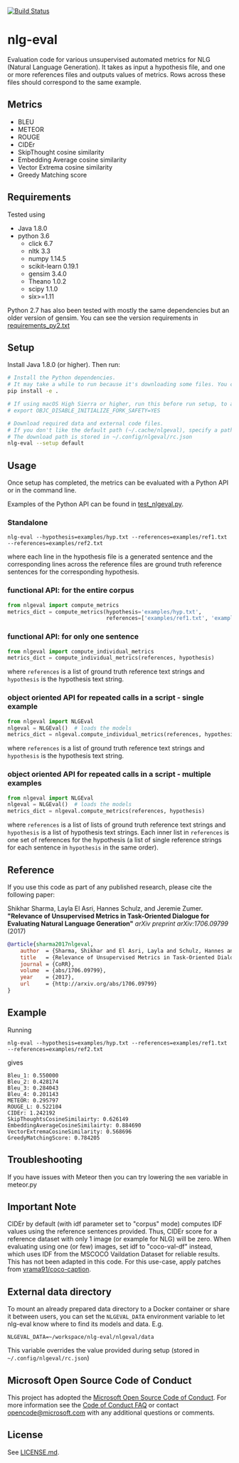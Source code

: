 [![Build Status](https://travis-ci.org/Maluuba/nlg-eval.svg?branch=master)](https://travis-ci.org/Maluuba/nlg-eval)

# nlg-eval
Evaluation code for various unsupervised automated metrics for NLG (Natural Language Generation).
It takes as input a hypothesis file, and one or more references files and outputs values of metrics.
Rows across these files should correspond to the same example.

## Metrics ##
- BLEU
- METEOR
- ROUGE
- CIDEr
- SkipThought cosine similarity
- Embedding Average cosine similarity
- Vector Extrema cosine similarity
- Greedy Matching score

## Requirements ##
Tested using
- Java 1.8.0
- python 3.6
  - click 6.7
  - nltk 3.3
  - numpy 1.14.5
  - scikit-learn 0.19.1
  - gensim 3.4.0
  - Theano 1.0.2
  - scipy 1.1.0
  - six>=1.11

Python 2.7 has also been tested with mostly the same dependencies but an older version of gensim. You can see the version requirements in [requirements_py2.txt](requirements_py2.txt)

## Setup ##

Install Java 1.8.0 (or higher).
Then run:

```bash
# Install the Python dependencies.
# It may take a while to run because it's downloading some files. You can instead run `pip install -v -e .` to see more details.
pip install -e .

# If using macOS High Sierra or higher, run this before run setup, to allow multithreading
# export OBJC_DISABLE_INITIALIZE_FORK_SAFETY=YES

# Download required data and external code files.
# If you don't like the default path (~/.cache/nlgeval), specify a path instead of "default"
# The download path is stored in ~/.config/nlgeval/rc.json
nlg-eval --setup default
```

## Usage ##
Once setup has completed, the metrics can be evaluated with a Python API or in the command line.

Examples of the Python API can be found in [test_nlgeval.py](nlgeval/tests/test_nlgeval.py).

### Standalone ###

    nlg-eval --hypothesis=examples/hyp.txt --references=examples/ref1.txt --references=examples/ref2.txt

where each line in the hypothesis file is a generated sentence and the corresponding
lines across the reference files are ground truth reference sentences for the
corresponding hypothesis.

### functional API: for the entire corpus ###

```python
from nlgeval import compute_metrics
metrics_dict = compute_metrics(hypothesis='examples/hyp.txt',
                               references=['examples/ref1.txt', 'examples/ref2.txt'])
```

### functional API: for only one sentence ###

```python
from nlgeval import compute_individual_metrics
metrics_dict = compute_individual_metrics(references, hypothesis)
```

where `references` is a list of ground truth reference text strings and
`hypothesis` is the hypothesis text string.

### object oriented API for repeated calls in a script - single example ###

```python
from nlgeval import NLGEval
nlgeval = NLGEval()  # loads the models
metrics_dict = nlgeval.compute_individual_metrics(references, hypothesis)
```

where `references` is a list of ground truth reference text strings and
`hypothesis` is the hypothesis text string.

### object oriented API for repeated calls in a script - multiple examples ###

```python
from nlgeval import NLGEval
nlgeval = NLGEval()  # loads the models
metrics_dict = nlgeval.compute_metrics(references, hypothesis)
```

where `references` is a list of lists of ground truth reference text strings and
`hypothesis` is a list of hypothesis text strings. Each inner list in `references`
is one set of references for the hypothesis (a list of single reference strings for
each sentence in `hypothesis` in the same order).

## Reference ##
If you use this code as part of any published research, please cite the following paper:

Shikhar Sharma, Layla El Asri, Hannes Schulz, and Jeremie Zumer.
**"Relevance of Unsupervised Metrics in Task-Oriented Dialogue for Evaluating Natural Language Generation"**
*arXiv preprint arXiv:1706.09799* (2017)

```bibtex
@article{sharma2017nlgeval,
    author  = {Sharma, Shikhar and El Asri, Layla and Schulz, Hannes and Zumer, Jeremie},
    title   = {Relevance of Unsupervised Metrics in Task-Oriented Dialogue for Evaluating Natural Language Generation},
    journal = {CoRR},
    volume  = {abs/1706.09799},
    year    = {2017},
    url     = {http://arxiv.org/abs/1706.09799}
}
```

## Example ##
Running

    nlg-eval --hypothesis=examples/hyp.txt --references=examples/ref1.txt --references=examples/ref2.txt

gives

    Bleu_1: 0.550000
    Bleu_2: 0.428174
    Bleu_3: 0.284043
    Bleu_4: 0.201143
    METEOR: 0.295797
    ROUGE_L: 0.522104
    CIDEr: 1.242192
    SkipThoughtsCosineSimilairty: 0.626149
    EmbeddingAverageCosineSimilairty: 0.884690
    VectorExtremaCosineSimilarity: 0.568696
    GreedyMatchingScore: 0.784205

## Troubleshooting
If you have issues with Meteor then you can try lowering the `mem` variable in meteor.py

## Important Note ##
CIDEr by default (with idf parameter set to "corpus" mode) computes IDF values using the reference sentences provided. Thus,
CIDEr score for a reference dataset with only 1 image (or example for NLG) will be zero. When evaluating using one (or few)
images, set idf to "coco-val-df" instead, which uses IDF from the MSCOCO Vaildation Dataset for reliable results. This has
not been adapted in this code. For this use-case, apply patches from
[vrama91/coco-caption](https://github.com/vrama91/coco-caption).


## External data directory

To mount an already prepared data directory to a Docker container or share it between
users, you can set the `NLGEVAL_DATA` environment variable to let nlg-eval know
where to find its models and data.  E.g.

    NLGEVAL_DATA=~/workspace/nlg-eval/nlgeval/data

This variable overrides the value provided during setup (stored in `~/.config/nlgeval/rc.json`)

## Microsoft Open Source Code of Conduct ##
This project has adopted the [Microsoft Open Source Code of
Conduct](https://opensource.microsoft.com/codeofconduct/).
For more information see the [Code of Conduct
FAQ](https://opensource.microsoft.com/codeofconduct/faq/) or
contact [opencode@microsoft.com](mailto:opencode@microsoft.com)
with any additional questions or comments.

## License ##
See [LICENSE.md](LICENSE.md).
